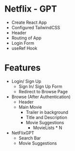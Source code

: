 # Netflix - GPT

- Create React App
- Configured TailwindCSS
- Header
- Routing of App
- Login Form
- useRef Hook

# Features
- Login/ Sign Up
    - Sign In/ Sign Up Form
    - Redirect to Browse Page
- Browse (After Authentication)
    - Header
    - Main Movie
        - Trailer in background
        - Title and Description
        - Movie Suggestions
            - MovieLists * N
- NetFlixGPT
    - Search Bar
    - Movie Suggestions
